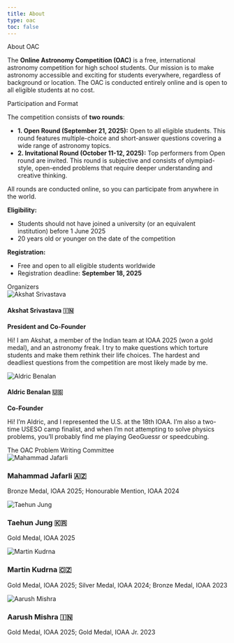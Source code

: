 ```yaml
---
title: About
type: oac
toc: false
---
```


<div class="oac-section">
  <div class="section-content">

<div class="section-title">About OAC</div>
<div class="section-title-underline"></div>

The <strong>Online Astronomy Competition (OAC)</strong> is a free, international astronomy competition for high school students. Our mission is to make astronomy accessible and exciting for students everywhere, regardless of background or location. The OAC is conducted entirely online and is open to all eligible students at no cost.

  </div>
</div>

<div class="oac-section">
  <div class="section-content">

<div class="section-title">Participation and Format</div>
<div class="section-title-underline"></div>

The competition consists of <strong>two rounds</strong>:

<ul class="simple-list">
  <li><strong>1. Open Round (September 21, 2025):</strong> Open to all eligible students. This round features multiple-choice and short-answer questions covering a wide range of astronomy topics.</li>
  <li><strong>2. Invitational Round (October 11-12, 2025):</strong> Top performers from Open round are invited. This round is subjective and consists of olympiad-style, open-ended problems that require deeper understanding and creative thinking.</li>
</ul>

All rounds are conducted online, so you can participate from anywhere in the world.

<strong>Eligibility:</strong>
<div class="simple-list">
<ul>
  <li>Students should not have joined a university (or an equivalent institution) before 1 June 2025</li>
  <li>20 years old or younger on the date of the competition</li>
</ul>
</div>

<strong>Registration:</strong>
<div class="simple-list">
<ul>
  <li>Free and open to all eligible students worldwide</li>
  <li>Registration deadline: <strong>September 18, 2025</strong></li>
</ul>
</div>

  </div>
</div>

<div class="oac-section">
  <div class="section-content">

<div class="section-title">Organizers</div>
<div class="section-title-underline"></div>

<div class="organizer-card">
  <img src="/images/akshat.jpg" alt="Akshat Srivastava" class="organizer-avatar">
  <div class="organizer-info">
    <h4>Akshat Srivastava 🇮🇳</h4>
    <p><strong>President and Co-Founder</strong></p>
    <p>Hi! I am Akshat, a member of the Indian team at IOAA 2025 (won a gold medal), and an astronomy freak. I try to make questions which torture students and make them rethink their life choices. The hardest and deadliest questions from the competition are most likely made by me.</p>
  </div>
</div>

<div class="organizer-card">
  <img src="/images/aldric.jpg" alt="Aldric Benalan" class="organizer-avatar">
  <div class="organizer-info">
    <h4>Aldric Benalan 🇺🇸</h4>
    <p><strong>Co-Founder</strong></p>
    <p>Hi! I’m Aldric, and I represented the U.S. at the 18th IOAA. I’m also a two-time USESO camp finalist, and when I’m not attempting to solve physics problems, you’ll probably find me playing GeoGuessr or speedcubing.</p>
  </div>
</div>

<div class="subsection-title">The OAC Problem Writing Committee</div>

<div class="feature-grid">
  <div class="feature-item">
    <div class="organizer-card">
      <img src="/images/lpa.jpg" alt="Mahammad Jafarli" class="organizer-avatar" />
      <div>
        <h3><strong>Mahammad Jafarli 🇦🇿</strong></h3>
        <p>Bronze Medal, IOAA 2025; Honourable Mention, IOAA 2024</p>
      </div>
    </div>
  </div>
  <div class="feature-item">
    <div class="organizer-card">
      <img src="/images/taehun.jpg" alt="Taehun Jung" class="organizer-avatar" />
      <div>
        <h3><strong>Taehun Jung 🇰🇷</strong></h3>
        <p>Gold Medal, IOAA 2025</p>
      </div>
    </div>
  </div>
  <div class="feature-item">
    <div class="organizer-card">
      <img src="/images/martin.jpg" alt="Martin Kudrna" class="organizer-avatar" />
      <div>
        <h3><strong>Martin Kudrna 🇨🇿</strong></h3>
        <p>Gold Medal, IOAA 2025; Silver Medal, IOAA 2024; Bronze Medal, IOAA 2023</p>
      </div>
    </div>
  </div>
  <div class="feature-item">
    <div class="organizer-card">
      <img src="/images/aarush.jpg" alt="Aarush Mishra" class="organizer-avatar" />
      <div>
        <h3><strong>Aarush Mishra 🇮🇳</strong></h3>
        <p>Gold Medal, IOAA 2025; Gold Medal, IOAA Jr. 2023</p>
      </div>
    </div>
  </div>
</div>

  </div>
</div>

